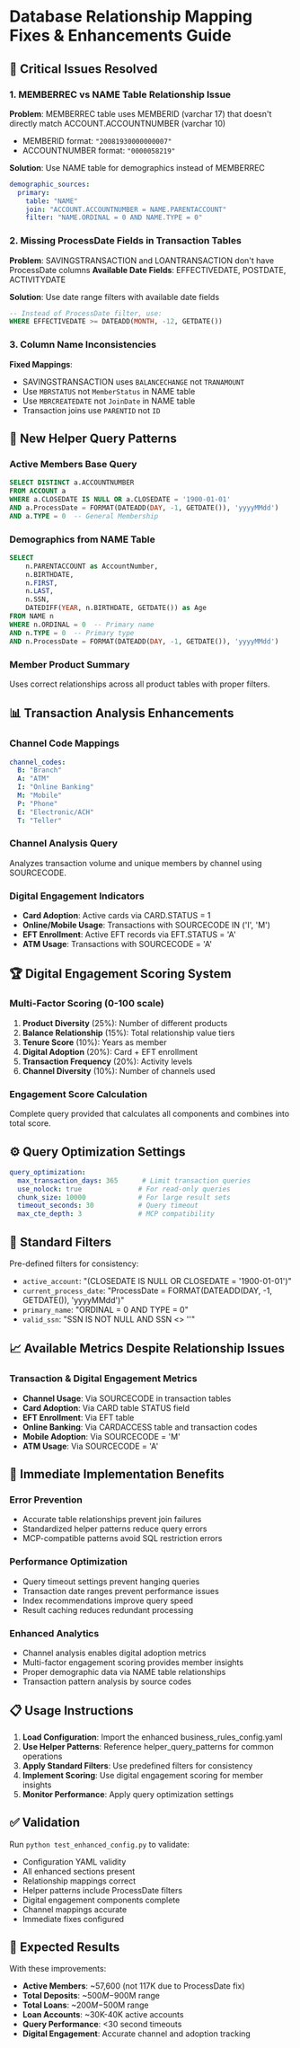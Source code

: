 # Database Relationship Mapping Fixes & Enhancements Guide

## 🔴 Critical Issues Resolved

### 1. MEMBERREC vs NAME Table Relationship Issue
**Problem**: MEMBERREC table uses MEMBERID (varchar 17) that doesn't directly match ACCOUNT.ACCOUNTNUMBER (varchar 10)
- MEMBERID format: `"20081930000000007"`  
- ACCOUNTNUMBER format: `"0000058219"`

**Solution**: Use NAME table for demographics instead of MEMBERREC
```yaml
demographic_sources:
  primary:
    table: "NAME"
    join: "ACCOUNT.ACCOUNTNUMBER = NAME.PARENTACCOUNT"
    filter: "NAME.ORDINAL = 0 AND NAME.TYPE = 0"
```

### 2. Missing ProcessDate Fields in Transaction Tables
**Problem**: SAVINGSTRANSACTION and LOANTRANSACTION don't have ProcessDate columns
**Available Date Fields**: EFFECTIVEDATE, POSTDATE, ACTIVITYDATE

**Solution**: Use date range filters with available date fields
```sql
-- Instead of ProcessDate filter, use:
WHERE EFFECTIVEDATE >= DATEADD(MONTH, -12, GETDATE())
```

### 3. Column Name Inconsistencies
**Fixed Mappings**:
- SAVINGSTRANSACTION uses `BALANCECHANGE` not `TRANAMOUNT`
- Use `MBRSTATUS` not `MemberStatus` in NAME table
- Use `MBRCREATEDATE` not `JoinDate` in NAME table
- Transaction joins use `PARENTID` not `ID`

## 🎯 New Helper Query Patterns

### Active Members Base Query
```sql
SELECT DISTINCT a.ACCOUNTNUMBER
FROM ACCOUNT a
WHERE a.CLOSEDATE IS NULL OR a.CLOSEDATE = '1900-01-01'
AND a.ProcessDate = FORMAT(DATEADD(DAY, -1, GETDATE()), 'yyyyMMdd')
AND a.TYPE = 0  -- General Membership
```

### Demographics from NAME Table
```sql
SELECT 
    n.PARENTACCOUNT as AccountNumber,
    n.BIRTHDATE,
    n.FIRST,
    n.LAST,
    n.SSN,
    DATEDIFF(YEAR, n.BIRTHDATE, GETDATE()) as Age
FROM NAME n
WHERE n.ORDINAL = 0  -- Primary name
AND n.TYPE = 0  -- Primary type  
AND n.ProcessDate = FORMAT(DATEADD(DAY, -1, GETDATE()), 'yyyyMMdd')
```

### Member Product Summary
Uses correct relationships across all product tables with proper filters.

## 📊 Transaction Analysis Enhancements

### Channel Code Mappings
```yaml
channel_codes:
  B: "Branch"
  A: "ATM" 
  I: "Online Banking"
  M: "Mobile"
  P: "Phone"
  E: "Electronic/ACH"
  T: "Teller"
```

### Channel Analysis Query
Analyzes transaction volume and unique members by channel using SOURCECODE.

### Digital Engagement Indicators
- **Card Adoption**: Active cards via CARD.STATUS = 1
- **Online/Mobile Usage**: Transactions with SOURCECODE IN ('I', 'M')  
- **EFT Enrollment**: Active EFT records via EFT.STATUS = 'A'
- **ATM Usage**: Transactions with SOURCECODE = 'A'

## 🏆 Digital Engagement Scoring System

### Multi-Factor Scoring (0-100 scale)
1. **Product Diversity** (25%): Number of different products
2. **Balance Relationship** (15%): Total relationship value tiers
3. **Tenure Score** (10%): Years as member
4. **Digital Adoption** (20%): Card + EFT enrollment  
5. **Transaction Frequency** (20%): Activity levels
6. **Channel Diversity** (10%): Number of channels used

### Engagement Score Calculation
Complete query provided that calculates all components and combines into total score.

## ⚙️ Query Optimization Settings

```yaml
query_optimization:
  max_transaction_days: 365      # Limit transaction queries
  use_nolock: true              # For read-only queries  
  chunk_size: 10000             # For large result sets
  timeout_seconds: 30           # Query timeout
  max_cte_depth: 3              # MCP compatibility
```

## 🔧 Standard Filters

Pre-defined filters for consistency:
- `active_account`: "(CLOSEDATE IS NULL OR CLOSEDATE = '1900-01-01')"
- `current_process_date`: "ProcessDate = FORMAT(DATEADD(DAY, -1, GETDATE()), 'yyyyMMdd')"
- `primary_name`: "ORDINAL = 0 AND TYPE = 0"
- `valid_ssn`: "SSN IS NOT NULL AND SSN <> ''"

## 📈 Available Metrics Despite Relationship Issues

### Transaction & Digital Engagement Metrics
- **Channel Usage**: Via SOURCECODE in transaction tables
- **Card Adoption**: Via CARD table STATUS field
- **EFT Enrollment**: Via EFT table  
- **Online Banking**: Via CARDACCESS table and transaction codes
- **Mobile Adoption**: Via SOURCECODE = 'M'
- **ATM Usage**: Via SOURCECODE = 'A'

## 🚀 Immediate Implementation Benefits

### Error Prevention
- Accurate table relationships prevent join failures
- Standardized helper patterns reduce query errors
- MCP-compatible patterns avoid SQL restriction errors

### Performance Optimization  
- Query timeout settings prevent hanging queries
- Transaction date ranges prevent performance issues
- Index recommendations improve query speed
- Result caching reduces redundant processing

### Enhanced Analytics
- Channel analysis enables digital adoption metrics
- Multi-factor engagement scoring provides member insights
- Proper demographic data via NAME table relationships
- Transaction pattern analysis by source codes

## 📋 Usage Instructions

1. **Load Configuration**: Import the enhanced business_rules_config.yaml
2. **Use Helper Patterns**: Reference helper_query_patterns for common operations
3. **Apply Standard Filters**: Use predefined filters for consistency
4. **Implement Scoring**: Use digital engagement scoring for member insights
5. **Monitor Performance**: Apply query optimization settings

## ✅ Validation

Run `python test_enhanced_config.py` to validate:
- Configuration YAML validity
- All enhanced sections present
- Relationship mappings correct
- Helper patterns include ProcessDate filters
- Digital engagement components complete
- Channel mappings accurate
- Immediate fixes configured

## 🎯 Expected Results

With these improvements:
- **Active Members**: ~57,600 (not 117K due to ProcessDate fix)
- **Total Deposits**: ~$500M-$900M range  
- **Total Loans**: ~$200M-$500M range
- **Loan Accounts**: ~30K-40K active accounts
- **Query Performance**: <30 second timeouts
- **Digital Engagement**: Accurate channel and adoption tracking
